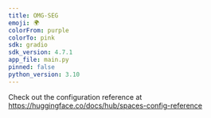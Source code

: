 ```yaml
---
title: OMG-SEG
emoji: 🌍
colorFrom: purple
colorTo: pink
sdk: gradio
sdk_version: 4.7.1
app_file: main.py
pinned: false
python_version: 3.10
---
```


Check out the configuration reference at https://huggingface.co/docs/hub/spaces-config-reference
